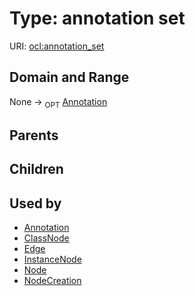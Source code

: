 
# Type: annotation set




URI: [ocl:annotation_set](http://w3id.org/oclannotation_set)


## Domain and Range

None ->  <sub>OPT</sub> [Annotation](Annotation.md)

## Parents


## Children


## Used by

 * [Annotation](Annotation.md)
 * [ClassNode](ClassNode.md)
 * [Edge](Edge.md)
 * [InstanceNode](InstanceNode.md)
 * [Node](Node.md)
 * [NodeCreation](NodeCreation.md)
